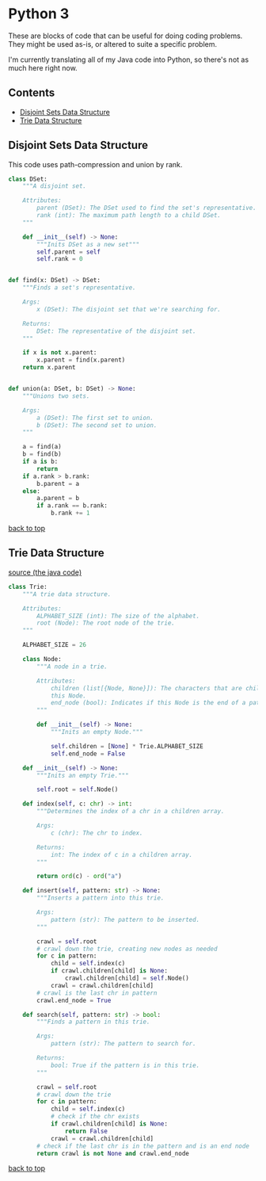 # Python 3

These are blocks of code that can be useful for doing coding problems. They might be used as-is, or altered to suite a specific problem.

I'm currently translating all of my Java code into Python, so there's not as much here right now.

## <!-- omit in toc -->Contents

- [Disjoint Sets Data Structure](#disjoint-sets-data-structure)
- [Trie Data Structure](#trie-data-structure)

## Disjoint Sets Data Structure

This code uses path-compression and union by rank.

```python
class DSet:
    """A disjoint set.

    Attributes:
        parent (DSet): The DSet used to find the set's representative.
        rank (int): The maximum path length to a child DSet.
    """

    def __init__(self) -> None:
        """Inits DSet as a new set"""
        self.parent = self
        self.rank = 0


def find(x: DSet) -> DSet:
    """Finds a set's representative.

    Args:
        x (DSet): The disjoint set that we're searching for.

    Returns:
        DSet: The representative of the disjoint set.
    """

    if x is not x.parent:
        x.parent = find(x.parent)
    return x.parent


def union(a: DSet, b: DSet) -> None:
    """Unions two sets.

    Args:
        a (DSet): The first set to union.
        b (DSet): The second set to union.
    """

    a = find(a)
    b = find(b)
    if a is b:
        return
    if a.rank > b.rank:
        b.parent = a
    else:
        a.parent = b
        if a.rank == b.rank:
            b.rank += 1
```

[back to top](#python-3)

## Trie Data Structure

[source (the java code)](https://www.geeksforgeeks.org/trie-insert-and-search/)

```python
class Trie:
    """A trie data structure.

    Attributes:
        ALPHABET_SIZE (int): The size of the alphabet.
        root (Node): The root node of the trie.
    """

    ALPHABET_SIZE = 26

    class Node:
        """A node in a trie.

        Attributes:
            children (list[{Node, None}]): The characters that are children of
            this Node.
            end_node (bool): Indicates if this Node is the end of a pattern.
        """

        def __init__(self) -> None:
            """Inits an empty Node."""

            self.children = [None] * Trie.ALPHABET_SIZE
            self.end_node = False

    def __init__(self) -> None:
        """Inits an empty Trie."""

        self.root = self.Node()

    def index(self, c: chr) -> int:
        """Determines the index of a chr in a children array.

        Args:
            c (chr): The chr to index.

        Returns:
            int: The index of c in a children array.
        """

        return ord(c) - ord("a")

    def insert(self, pattern: str) -> None:
        """Inserts a pattern into this trie.

        Args:
            pattern (str): The pattern to be inserted.
        """

        crawl = self.root
        # crawl down the trie, creating new nodes as needed
        for c in pattern:
            child = self.index(c)
            if crawl.children[child] is None:
                crawl.children[child] = self.Node()
            crawl = crawl.children[child]
        # crawl is the last chr in pattern
        crawl.end_node = True

    def search(self, pattern: str) -> bool:
        """Finds a pattern in this trie.

        Args:
            pattern (str): The pattern to search for.

        Returns:
            bool: True if the pattern is in this trie.
        """

        crawl = self.root
        # crawl down the trie
        for c in pattern:
            child = self.index(c)
            # check if the chr exists
            if crawl.children[child] is None:
                return False
            crawl = crawl.children[child]
        # check if the last chr is in the pattern and is an end node
        return crawl is not None and crawl.end_node
```

[back to top](#python-3)
